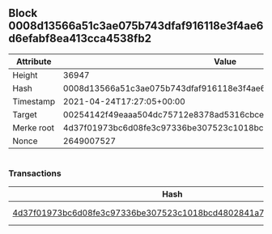 ## Block 0008d13566a51c3ae075b743dfaf916118e3f4ae6d6efabf8ea413cca4538fb2

Attribute | Value
--- | ---
Height | 36947
Hash | 0008d13566a51c3ae075b743dfaf916118e3f4ae6d6efabf8ea413cca4538fb2
Timestamp | 2021-04-24T17:27:05+00:00
Target | 00254142f49eaaa504dc75712e8378ad5316cbcead634704b3734b6271167cc4
Merke root | 4d37f01973bc6d08fe3c97336be307523c1018bcd4802841a73d36f4fa872123
Nonce | 2649007527

```

```

### Transactions

Hash | Amount
--- | ---
[4d37f01973bc6d08fe3c97336be307523c1018bcd4802841a73d36f4fa872123](4d37f01973bc6d08fe3c97336be307523c1018bcd4802841a73d36f4fa872123.md) | 10.00000000 SKEPTI 
